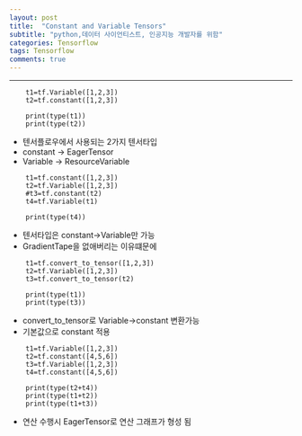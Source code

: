 ```yaml
---
layout: post
title:  "Constant and Variable Tensors"
subtitle: "python,데이터 사이언티스트, 인공지능 개발자를 위함"
categories: Tensorflow
tags: Tensorflow
comments: true
---
```


---
~~~
    t1=tf.Variable([1,2,3])
    t2=tf.constant([1,2,3])

    print(type(t1))
    print(type(t2))
~~~

+ 텐서플로우에서 사용되는 2가지 텐서타입
+ constant -> EagerTensor
+ Variable -> ResourceVariable

~~~
    t1=tf.constant([1,2,3])
    t2=tf.Variable([1,2,3])
    #t3=tf.constant(t2)
    t4=tf.Variable(t1)

    print(type(t4))
~~~

+ 텐서타입은 constant->Variable만 가능
+ GradientTape을 없애버리는 이유떄문에 


~~~
    t1=tf.convert_to_tensor([1,2,3])
    t2=tf.Variable([1,2,3])
    t3=tf.convert_to_tensor(t2)

    print(type(t1))
    print(type(t3))
~~~

+ convert_to_tensor로 Variable->constant 변환가능
+ 기본값으로 constant 적용

~~~
    t1=tf.Variable([1,2,3])
    t2=tf.constant([4,5,6])
    t3=tf.Variable([1,2,3])
    t4=tf.constant([4,5,6])

    print(type(t2+t4))
    print(type(t1+t2))
    print(type(t1+t3))
~~~

+ 연산 수행시 EagerTensor로 연산 그래프가 형성 됨